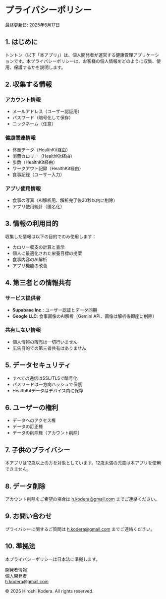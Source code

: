 # プライバシーポリシー

最終更新日: 2025年6月17日

## 1. はじめに
トントン（以下「本アプリ」）は、個人開発者が運営する健康管理アプリケーションです。本プライバシーポリシーは、お客様の個人情報をどのように収集、使用、保護するかを説明します。

## 2. 収集する情報

### アカウント情報
- メールアドレス（ユーザー認証用）
- パスワード（暗号化して保存）
- ニックネーム（任意）

### 健康関連情報
- 体重データ（HealthKit経由）
- 消費カロリー（HealthKit経由）
- 歩数（HealthKit経由）
- ワークアウト記録（HealthKit経由）
- 食事記録（ユーザー入力）

### アプリ使用情報
- 食事の写真（AI解析用、解析完了後30秒以内に削除）
- アプリ使用統計（匿名化）

## 3. 情報の利用目的
収集した情報は以下の目的でのみ使用します：
- カロリー収支の計算と表示
- 個人に最適化された栄養目標の提案
- 食事内容のAI解析
- アプリ機能の改善

## 4. 第三者との情報共有
### サービス提供者
- **Supabase Inc.**: ユーザー認証とデータ同期
- **Google LLC**: 食事画像のAI解析（Gemini API、画像は解析後即座に削除）

### 共有しない情報
- 個人情報の販売は一切行いません
- 広告目的での第三者共有はありません

## 5. データセキュリティ
- すべての通信はSSL/TLSで暗号化
- パスワードは一方向ハッシュで保護
- HealthKitデータはデバイス内に保存

## 6. ユーザーの権利
- データへのアクセス権
- データの訂正権
- データの削除権（アカウント削除）

## 7. 子供のプライバシー
本アプリは12歳以上の方を対象としています。12歳未満の児童は本アプリを使用できません。

## 8. データ削除
アカウント削除をご希望の場合は h.kodera@gmail.com までご連絡ください。

## 9. お問い合わせ
プライバシーに関するご質問は h.kodera@gmail.com までご連絡ください。

## 10. 準拠法
本プライバシーポリシーは日本法に準拠します。

開発者情報  
個人開発者  
h.kodera@gmail.com

© 2025 Hiroshi Kodera. All rights reserved.
